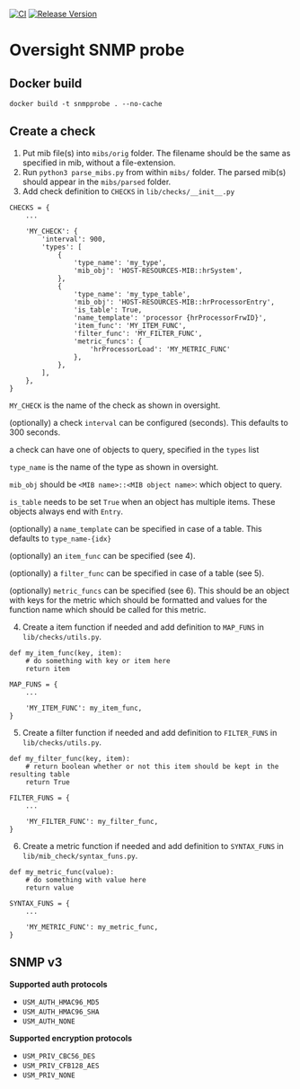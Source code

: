 [![CI](https://github.com/oversight/snmpprobe/workflows/CI/badge.svg)](https://github.com/oversight/snmpprobe/actions)
[![Release Version](https://img.shields.io/github/release/oversight/snmpprobe)](https://github.com/oversight/snmpprobe/releases)

# Oversight SNMP probe

## Docker build

```
docker build -t snmpprobe . --no-cache
```

## Create a check

1. Put mib file(s) into `mibs/orig` folder. The filename should be the same as specified in mib, without a file-extension.
2. Run `python3 parse_mibs.py` from within `mibs/` folder. The parsed mib(s) should appear in the `mibs/parsed` folder.
3. Add check definition to `CHECKS` in `lib/checks/__init__.py`
```
CHECKS = {
    ...

    'MY_CHECK': {
        'interval': 900,
        'types': [
            {
                'type_name': 'my_type',
                'mib_obj': 'HOST-RESOURCES-MIB::hrSystem',
            },
            {
                'type_name': 'my_type_table',
                'mib_obj': 'HOST-RESOURCES-MIB::hrProcessorEntry',
                'is_table': True,
                'name_template': 'processor {hrProcessorFrwID}',
                'item_func': 'MY_ITEM_FUNC',
                'filter_func': 'MY_FILTER_FUNC',
                'metric_funcs': {
                    'hrProcessorLoad': 'MY_METRIC_FUNC'
                },
            },
        ],
    },
}
```
`MY_CHECK` is the name of the check as shown in oversight.

(optionally) a check `interval` can be configured (seconds). This defaults to 300 seconds.

a check can have one of objects to query, specified in the `types` list

`type_name` is the name of the type as shown in oversight.

`mib_obj` should be `<MIB name>::<MIB object name>`: which object to query.

`is_table` needs to be set `True` when an object has multiple items. These objects always end with `Entry`.

(optionally) a `name_template` can be specified in case of a table. This defaults to `type_name-{idx}`

(optionally) an `item_func` can be specified (see 4).

(optionally) a `filter_func` can be specified in case of a table (see 5).

(optionally) `metric_funcs` can be specified (see 6). This should be an object with keys for the metric which should be formatted and values for the function name which should be called for this metric.

4. Create a item function if needed and add definition to `MAP_FUNS` in `lib/checks/utils.py`.
```
def my_item_func(key, item):
    # do something with key or item here
    return item

MAP_FUNS = {
    ...

    'MY_ITEM_FUNC': my_item_func,
}
```

5. Create a filter function if needed and add definition to `FILTER_FUNS` in `lib/checks/utils.py`.
```
def my_filter_func(key, item):
    # return boolean whether or not this item should be kept in the resulting table
    return True

FILTER_FUNS = {
    ...

    'MY_FILTER_FUNC': my_filter_func,
}
```

6. Create a metric function if needed and add definition to `SYNTAX_FUNS` in `lib/mib_check/syntax_funs.py`.
```
def my_metric_func(value):
    # do something with value here
    return value

SYNTAX_FUNS = {
    ...

    'MY_METRIC_FUNC': my_metric_func,
}
```


## SNMP v3

**Supported auth protocols**
- `USM_AUTH_HMAC96_MD5`
- `USM_AUTH_HMAC96_SHA`
- `USM_AUTH_NONE`

**Supported encryption protocols**
- `USM_PRIV_CBC56_DES`
- `USM_PRIV_CFB128_AES`
- `USM_PRIV_NONE`
